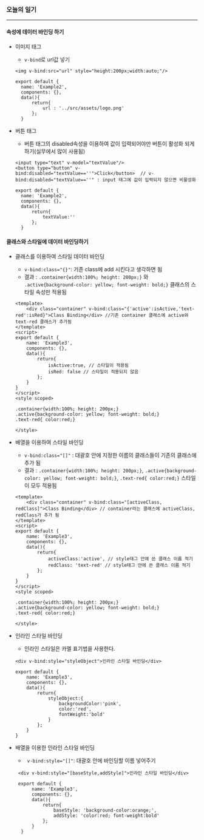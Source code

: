 ### 오늘의 일기
---
#### 속성에 데이터 바인딩 하기
+ 이미지 태그
  + `v-bind`로 url값 넣기
  ```node
  <img v-bind:src="url" style="height:200px;width:auto;"/>
  
  export default {
    name: 'Example2',
    components: {},
    data(){
        return{
            url : '../src/assets/logo.png'
        };
    }
  ```
  
+ 버튼 태그
  + 버튼 태그의 disabled속성을 이용하여 값이 입력되어야만 버튼이 활성화 되게 하기(실무에서 많이 사용됨)
  ```node
  <input type="text" v-model="textValue"/>
  <button type="button" v-bind:disabled="textValue==''">Click</button>  // v-bind:disabled="textValue==''" : input 태그에 값이 입력되지 않으면 비활성화
  
  export default {
    name: 'Example2',
    components: {},
    data(){
        return{
            textValue:''
        };
    }
  
  ```

#### 클래스와 스타일에 데이터 바인딩하기
+ 클래스를 이용하여 스타일 데이터 바인딩
  + `v-bind:class="{}"`: 기존 class에 add 시킨다고 생각하면 됨
  + 결과 : `.container{width:100%; height: 200px;}` 와 `.active{background-color: yellow; font-weight: bold;}` 클래스의 스타일 속성만 적용됨
  ```node
  <template>
      <div class="container" v-bind:class="{'active':isActive,'text-red':isRed}">Class Binding</div> //기존 container 클래스에 active와 text-red 클래스가 추가됨
  </template>
  <script>
  export default {
      name: 'Example3',
      components: {},
      data(){
          return{
              isActive:true, // 스타일이 적용됨
              isRed: false // 스타일이 적용되지 않음
          };
      }
  }
  </script>
  <style scoped>

  .container{width:100%; height: 200px;}
  .active{background-color: yellow; font-weight: bold;}
  .text-red{ color:red;}

  </style>
  ```
+ 배열을 이용하여 스타일 바인딩
  + `v-bind:class="[]"` : 대괄호 안에 지정한 이름의 클래스들이 기존의 클래스에 추가 됨
  + 결과 : `.container{width:100%; height: 200px;}`, `.active{background-color: yellow; font-weight: bold;}`, `.text-red{ color:red;}` 스타일이 모두 적용됨
  ```node
  <template>
      <div class="container" v-bind:class="[activeClass, redClass]">Class Binding</div> // container라는 클래스에 activeClass, redClass가 추가 됨
  </template>
  <script>
  export default {
      name: 'Example3',
      components: {},
      data(){
          return{
              activeClass:'active', // style태그 안에 쓴 클래스 이름 적기
              redClass: 'text-red' // style태그 안에 쓴 클래스 이름 적기
          };
      }
  }
  </script>
  <style scoped>

  .container{width:100%; height: 200px;}
  .active{background-color: yellow; font-weight: bold;}
  .text-red{ color:red;}

  </style>
  ```
  
+ 인라인 스타일 바인딩
  + 인라인 스타일은 카멜 표기법을 사용한다.
  ```node
  <div v-bind:style="styleObject">인라인 스타일 바인딩</div>
  
  export default {
      name: 'Example3',
      components: {},
      data(){
          return{
              styleObject:{
                  backgroundColor:'pink',
                  color:'red',
                  fontWeight:'bold'
              }
          };
      }
  }
  ```
+ 배열을 이용한 인라인 스타일 바인딩
  + ` v-bind:style="[]"`: 대괄호 안에 바인딩할 이름 넣어주기
  ```node
   <div v-bind:style="[baseStyle,addStyle]">인라인 스타일 바인딩</div>

   export default {
        name: 'Example3',
        components: {},
        data(){
            return{
                baseStyle: 'background-color:orange;',
                addStyle: 'color:red; font-weight:bold'
            };
        }
    }
  ```













